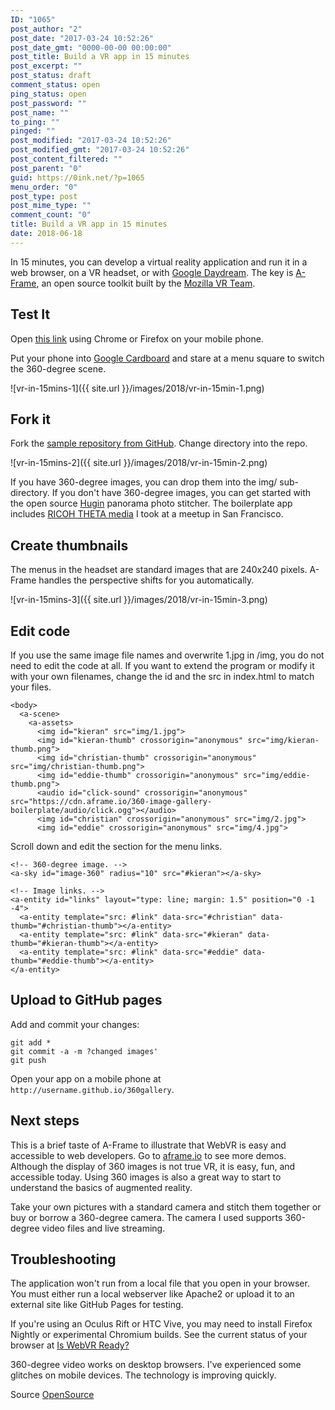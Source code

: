 ```yaml
---
ID: "1065"
post_author: "2"
post_date: "2017-03-24 10:52:26"
post_date_gmt: "0000-00-00 00:00:00"
post_title: Build a VR app in 15 minutes
post_excerpt: ""
post_status: draft
comment_status: open
ping_status: open
post_password: ""
post_name: ""
to_ping: ""
pinged: ""
post_modified: "2017-03-24 10:52:26"
post_modified_gmt: "2017-03-24 10:52:26"
post_content_filtered: ""
post_parent: "0"
guid: https://0ink.net/?p=1065
menu_order: "0"
post_type: post
post_mime_type: ""
comment_count: "0"
title: Build a VR app in 15 minutes
date: 2018-06-18
---
```


In 15 minutes, you can develop a virtual reality application and run
it in a web browser, on a VR headset, or with [Google Daydream](https://vr.google.com/daydream/).
The key is [A-Frame](https://aframe.io/), an open source toolkit built
by the [Mozilla VR Team](https://mozvr.com/).

## Test It

Open [this link](https://theta360developers.github.io/360gallery/)
using Chrome or Firefox on your mobile phone.

Put your phone into [Google Cardboard](https://vr.google.com/cardboard/)
and stare at a menu square to switch the 360-degree scene.

![vr-in-15mins-1]({{ site.url }}/images/2018/vr-in-15min-1.png)

## Fork it

Fork the [sample repository from GitHub](https://github.com/theta360developers/360gallery).
Change directory into the repo.

![vr-in-15mins-2]({{ site.url }}/images/2018/vr-in-15min-2.png)

If you have 360-degree images, you can drop them into the img/
sub-directory. If you don't have 360-degree images, you can get
started with the open source [Hugin](http://hugin.sourceforge.net/)
panorama photo stitcher. The boilerplate app includes [RICOH THETA media](http://theta360.guide/community-document/community.html)
I took at a meetup in San Francisco.

## Create thumbnails

The menus in the headset are standard images that are 240x240 pixels.
A-Frame handles the perspective shifts for you automatically.

![vr-in-15mins-3]({{ site.url }}/images/2018/vr-in-15min-3.png)

## Edit code

If you use the same image file names and overwrite 1.jpg in /img, you
do not need to edit the code at all. If you want to extend the program
or modify it with your own filenames, change the id and the src in
index.html to match your files.

```
<body>
  <a-scene>
    <a-assets>
      <img id="kieran" src="img/1.jpg">
      <img id="kieran-thumb" crossorigin="anonymous" src="img/kieran-thumb.png">
      <img id="christian-thumb" crossorigin="anonymous" src="img/christian-thumb.png">
      <img id="eddie-thumb" crossorigin="anonymous" src="img/eddie-thumb.png">
      <audio id="click-sound" crossorigin="anonymous" src="https://cdn.aframe.io/360-image-gallery-boilerplate/audio/click.ogg"></audio>
      <img id="christian" crossorigin="anonymous" src="img/2.jpg">
      <img id="eddie" crossorigin="anonymous" src="img/4.jpg">
```

Scroll down and edit the section for the menu links.

```
<!-- 360-degree image. -->
<a-sky id="image-360" radius="10" src="#kieran"></a-sky>

<!-- Image links. -->
<a-entity id="links" layout="type: line; margin: 1.5" position="0 -1 -4">
  <a-entity template="src: #link" data-src="#christian" data-thumb="#christian-thumb"></a-entity>
  <a-entity template="src: #link" data-src="#kieran" data-thumb="#kieran-thumb"></a-entity>
  <a-entity template="src: #link" data-src="#eddie" data-thumb="#eddie-thumb"></a-entity>
</a-entity>
```

## Upload to GitHub pages

Add and commit your changes:

```
git add *
git commit -a -m ?changed images'
git push
```

Open your app on a mobile phone at `http://username.github.io/360gallery`.

## Next steps

This is a brief taste of A-Frame to illustrate that WebVR is easy and
accessible to web developers. Go to [aframe.io](http://aframe.io) to see
more demos. Although the display of 360 images is not true VR, it is
easy, fun, and accessible today. Using 360 images is also a great way
to start to understand the basics of augmented reality.

Take your own pictures with a standard camera and stitch them together
or buy or borrow a 360-degree camera. The camera I used supports
360-degree video files and live streaming.

## Troubleshooting

The application won't run from a local file that you open in your
browser. You must either run a local webserver like Apache2 or upload
it to an external site like GitHub Pages for testing.

If you're using an Oculus Rift or HTC Vive, you may need to install
Firefox Nightly or experimental Chromium builds. See the current
status of your browser at [Is WebVR Ready?](https://iswebvrready.org/)

360-degree video works on desktop browsers. I've experienced some
glitches on mobile devices. The technology is improving quickly.

Source [OpenSource](https://opensource.com/life/16/11/build-virtual-reality-app)


